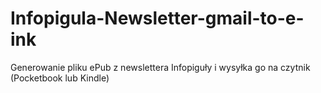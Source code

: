 # Infopigula-Newsletter-gmail-to-e-ink
Generowanie pliku ePub z newslettera Infopiguły i wysyłka go na czytnik (Pocketbook lub Kindle)
